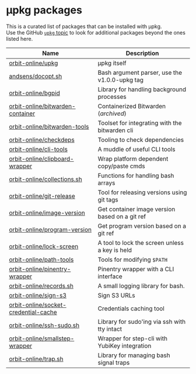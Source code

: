 # μpkg packages

This is a curated list of packages that can be installed with μpkg.  
Use the GitHub [`upkg` topic](https://github.com/topics/upkg) to look
for additional packages beyond the ones listed here.

| Name                                                                                            | Description                                    |
| ----------------------------------------------------------------------------------------------- | ---------------------------------------------- |
| [orbit-online/upkg](https://github.com/orbit-online/upkg)                                       | μpkg itself                                    |
| [andsens/docopt.sh](https://github.com/andsens/docopt.sh)                                       | Bash argument parser, use the v1.0.0-upkg tag  |
| [orbit-online/bgpid](https://github.com/orbit-online/bgpid)                                     | Library for handling background processes      |
| [orbit-online/bitwarden-container](https://github.com/orbit-online/bitwarden-container)         | Containerized Bitwarden (_archived_)           |
| [orbit-online/bitwarden-tools](https://github.com/orbit-online/bitwarden-tools)                 | Toolset for integrating with the bitwarden cli |
| [orbit-online/checkdeps](https://github.com/orbit-online/checkdeps)                             | Tooling to check dependencies                  |
| [orbit-online/cli-tools](https://github.com/orbit-online/cli-tools)                             | A muddle of useful CLI tools                   |
| [orbit-online/clipboard-wrapper](https://github.com/orbit-online/clipboard-wrapper)             | Wrap platform dependent copy/paste cmds        |
| [orbit-online/collections.sh](https://github.com/orbit-online/collections.sh)                   | Functions for handling bash arrays             |
| [orbit-online/git-release](https://github.com/orbit-online/git-release)                         | Tool for releasing versions using git tags     |
| [orbit-online/image-version](https://github.com/orbit-online/image-version)                     | Get container image version based on a git ref |
| [orbit-online/program-version](https://github.com/orbit-online/program-version)                 | Get program version based on a git ref         |
| [orbit-online/lock-screen](https://github.com/orbit-online/lock-screen)                         | A tool to lock the screen unless a key is held |
| [orbit-online/path-tools](https://github.com/orbit-online/path-tools)                           | Tools for modifying `$PATH`                    |
| [orbit-online/pinentry-wrapper](https://github.com/orbit-online/pinentry-wrapper)               | Pinentry wrapper with a CLI interface          |
| [orbit-online/records.sh](https://github.com/orbit-online/records.sh)                           | A small logging library for bash.              |
| [orbit-online/sign-s3](https://github.com/orbit-online/sign-s3)                                 | Sign S3 URLs                                   |
| [orbit-online/socket-credential-cache](https://github.com/orbit-online/socket-credential-cache) | Credentials caching tool                       |
| [orbit-online/ssh-sudo.sh](https://github.com/orbit-online/ssh-sudo.sh)                         | Library for sudo'ing via ssh with tty intact   |
| [orbit-online/smallstep-wrapper](https://github.com/orbit-online/smallstep-wrapper)             | Wrapper for step-cli with YubiKey integration  |
| [orbit-online/trap.sh](https://github.com/orbit-online/trap.sh)                                 | Library for managing bash signal traps         |
